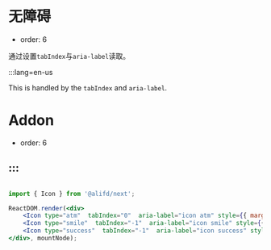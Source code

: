 # 无障碍

- order: 6

通过设置`tabIndex`与`aria-label`读取。

:::lang=en-us

This is handled by the `tabIndex` and `aria-label`.

# Addon

- order: 6

:::
---

````jsx

import { Icon } from '@alifd/next';

ReactDOM.render(<div>
    <Icon type="atm"  tabIndex="0"  aria-label="icon atm" style={{ margin:'5px' }}/>
    <Icon type="smile"  tabIndex="-1"  aria-label="icon smile" style={{ margin:'5px' }}/>
    <Icon type="success"  tabIndex="-1"  aria-label="icon success" style={{ margin:'5px' }}/>
</div>, mountNode);

````
